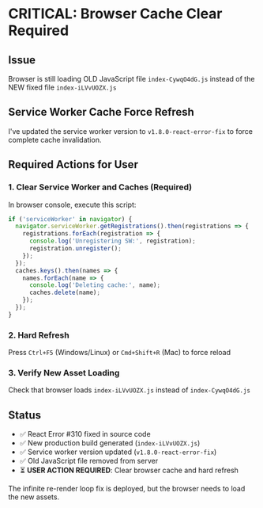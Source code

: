 # CRITICAL: Browser Cache Clear Required

## Issue
Browser is still loading OLD JavaScript file `index-CywqO4dG.js` instead of the NEW fixed file `index-iLVvUOZX.js`

## Service Worker Cache Force Refresh

I've updated the service worker version to `v1.8.0-react-error-fix` to force complete cache invalidation.

## Required Actions for User

### 1. Clear Service Worker and Caches (Required)
In browser console, execute this script:
```javascript
if ('serviceWorker' in navigator) {
  navigator.serviceWorker.getRegistrations().then(registrations => {
    registrations.forEach(registration => {
      console.log('Unregistering SW:', registration);
      registration.unregister();
    });
  });
  caches.keys().then(names => {
    names.forEach(name => {
      console.log('Deleting cache:', name);
      caches.delete(name);
    });
  });
}
```

### 2. Hard Refresh
Press `Ctrl+F5` (Windows/Linux) or `Cmd+Shift+R` (Mac) to force reload

### 3. Verify New Asset Loading
Check that browser loads `index-iLVvUOZX.js` instead of `index-CywqO4dG.js`

## Status
- ✅ React Error #310 fixed in source code
- ✅ New production build generated (`index-iLVvUOZX.js`)
- ✅ Service worker version updated (`v1.8.0-react-error-fix`)
- ✅ Old JavaScript file removed from server
- ⏳ **USER ACTION REQUIRED**: Clear browser cache and hard refresh

The infinite re-render loop fix is deployed, but the browser needs to load the new assets.
